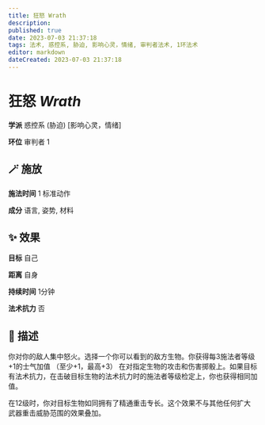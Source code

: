 ```yaml
---
title: 狂怒 Wrath
description: 
published: true
date: 2023-07-03 21:37:18
tags: 法术, 惑控系, 胁迫, 影响心灵，情绪, 审判者法术, 1环法术
editor: markdown
dateCreated: 2023-07-03 21:37:18
---
```


# **狂怒** *Wrath*

**学派** 惑控系 (胁迫) \[影响心灵，情绪\] 

**环位** 审判者 1

## 🪄 施放

**施法时间** 1 标准动作

**成分** 语言, 姿势, 材料

## ✨ 效果 

**目标** 自己 

**距离** 自身  

**持续时间** 1分钟 

**法术抗力** 否

## 📖 描述

你对你的敌人集中怒火。选择一个你可以看到的敌方生物。你获得每3施法者等级+1的士气加值 （至少+1，最高+3） 在对指定生物的攻击和伤害掷骰上。如果目标有法术抗力，在击破目标生物的法术抗力时的施法者等级检定上，你也获得相同加值。

在12级时，你对目标生物如同拥有了精通重击专长。这个效果不与其他任何扩大武器重击威胁范围的效果叠加。
    